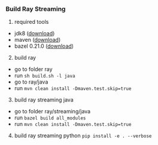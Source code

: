 ### Build Ray Streaming

1. required tools
* jdk8 ([download](https://www.oracle.com/technetwork/java/javase/downloads/jdk8-downloads-2133151.html))
* maven ([download](https://maven.apache.org/download.cgi))
* bazel 0.21.0 ([download](https://docs.bazel.build/versions/master/install-os-x.html#install-with-installer-mac-os-x))


2. build ray
* go to folder ray
* run `sh build.sh -l java`
* go to ray/java
* run `mvn clean install -Dmaven.test.skip=true`

3. build ray streaming java
* go to folder ray/streaming/java
* run `bazel build all_modules`
* run `mvn clean install -Dmaven.test.skip=true`

4. build ray streaming python
`pip install -e . --verbose`